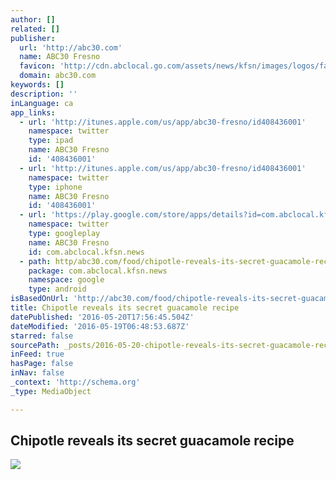 ```yaml
---
author: []
related: []
publisher:
  url: 'http://abc30.com'
  name: ABC30 Fresno
  favicon: 'http://cdn.abclocal.go.com/assets/news/kfsn/images/logos/favicon.ico'
  domain: abc30.com
keywords: []
description: ''
inLanguage: ca
app_links:
  - url: 'http://itunes.apple.com/us/app/abc30-fresno/id408436001'
    namespace: twitter
    type: ipad
    name: ABC30 Fresno
    id: '408436001'
  - url: 'http://itunes.apple.com/us/app/abc30-fresno/id408436001'
    namespace: twitter
    type: iphone
    name: ABC30 Fresno
    id: '408436001'
  - url: 'https://play.google.com/store/apps/details?id=com.abclocal.kfsn.news'
    namespace: twitter
    type: googleplay
    name: ABC30 Fresno
    id: com.abclocal.kfsn.news
  - path: http/abc30.com/food/chipotle-reveals-its-secret-guacamole-recipe/695518/
    package: com.abclocal.kfsn.news
    namespace: google
    type: android
isBasedOnUrl: 'http://abc30.com/food/chipotle-reveals-its-secret-guacamole-recipe/695518/'
title: Chipotle reveals its secret guacamole recipe
datePublished: '2016-05-20T17:56:45.504Z'
dateModified: '2016-05-19T06:48:53.687Z'
starred: false
sourcePath: _posts/2016-05-20-chipotle-reveals-its-secret-guacamole-recipe.md
inFeed: true
hasPage: false
inNav: false
_context: 'http://schema.org'
_type: MediaObject

---
```

<article style=""><h1>Chipotle reveals its secret guacamole recipe</h1><img src="http://cdn.abclocal.go.com/content/wtvd/images/cms/automation/images/695492_1280x720.jpg" /></article>